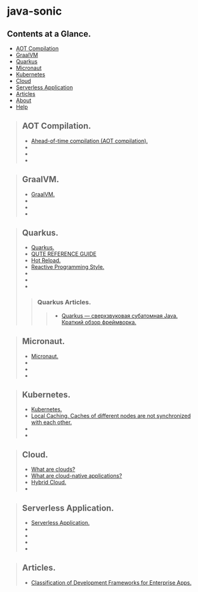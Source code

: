 # java-sonic

## Contents at a Glance.
* [AOT Compilation](#aot-compilation)
* [GraalVM](#graalvm)
* [Quarkus](#quarkus)
* [Micronaut](#micronaut)
* [Kubernetes](#kubernetes)
* [Cloud](#cloud)
* [Serverless Application](#serverless-application)
* [Articles](#articles)
* [About](#about)
* [Help](#help)

> ## AOT Compilation.
> * [Ahead-of-time compilation (AOT compilation).](https://www.google.com/search?q=aot+compiler&oq=AOT+compiler&aqs=chrome.0.0l8.11638j0j7&sourceid=chrome&ie=UTF-8)
> * []()
> * []()
> * []()

> ## GraalVM.
> * [GraalVM.](https://www.graalvm.org/)
> * []()
> * []()
> * []()

> ## Quarkus.
> * [Quarkus.](https://quarkus.io/)
> * [QUTE REFERENCE GUIDE](https://quarkus.io/guides/qute-reference)
> * [Hot Reload.]()
> * [Reactive Programming Style.]()
> * []()
> * []()
> * []()
>> ### Quarkus Articles.
>>> * [Quarkus — сверхзвуковая субатомная Java. Краткий обзор фреймворка.](https://habr.com/ru/company/haulmont/blog/443242/)

> ## Micronaut.
> * [Micronaut.](https://micronaut.io/)
> * []()
> * []()
> * []()

> ## Kubernetes.
> * [Kubernetes.](https://kubernetes.io/)
> * [Local Caching. Caches of different nodes are not synchronized with each other.]()
> * []()
> * []()

> ## Cloud.
> * [What are clouds?](https://www.redhat.com/en/topics/cloud)
> * [What are cloud-native applications?](https://www.redhat.com/en/topics/cloud-native-apps)
> * [Hybrid Cloud.](https://www.google.com/search?q=hybrid+cloud&oq=hybrid&aqs=chrome.1.69i57j0l7.5308j0j7&sourceid=chrome&ie=UTF-8)
> * []()

> ## Serverless Application.
> * [Serverless Application.](https://www.google.com/search?q=serverless+application&oq=serverless+ap&aqs=chrome.3.69i57j0l7.13472j0j7&sourceid=chrome&ie=UTF-8)
> * []()
> * []()
> * []()
> * []()

> ## Articles.
> * [Classification of Development Frameworks for Enterprise Apps.](https://dzone.com/articles/classification-of-development-frameworks-for-enter)
